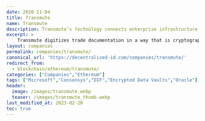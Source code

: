 ```yaml
---
date: 2020-11-04
title: Transmute
name: Transmute
description: Transmute’s technology connects enterprise infrastructure with emergent identity, credential, and data storage solutions.
excerpt: >
    Transmute digitizes trade documentation in a way that is cryptographically verifiable and traceable across an entire logistics ecosystem. The company’s approach combines decentralized identifier (DID), verifiable credential (VC), and blockchain technology with existing cloud-based systems to eliminate the paper hassle of trade docs and provide unprecedented visibility into customers’ supplier networks by effectively memorializing trade data at every step in a products’ journey from point of origin to point of import and beyond.
layout: companies
permalink: companies/transmute/
canonical_url: 'https://decentralized-id.com/companies/transmute/'
redirect_from: 
  - blockchain/ethereum/transmute/
categories: ["Companies","Ethereum"]
tags: ["Microsoft","Consensys","DIF","Encrypted Data Vaults","Oracle"]
header:
  image: /images/transmute.webp
  teaser: /images/transmute_thumb.webp
last_modified_at: 2023-02-20
toc: true
---
```



